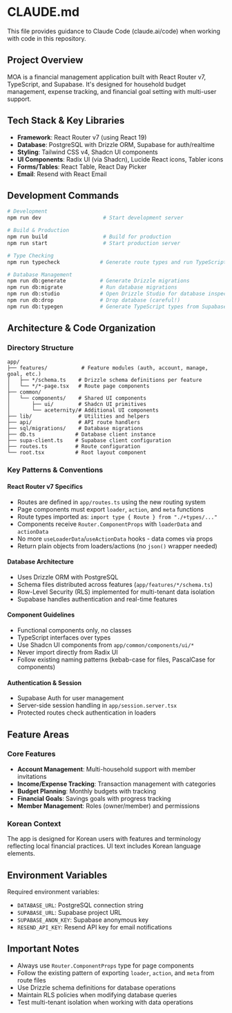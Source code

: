 # CLAUDE.md

This file provides guidance to Claude Code (claude.ai/code) when working with code in this repository.

## Project Overview

MOA is a financial management application built with React Router v7, TypeScript, and Supabase. It's designed for household budget management, expense tracking, and financial goal setting with multi-user support.

## Tech Stack & Key Libraries

- **Framework**: React Router v7 (using React 19)
- **Database**: PostgreSQL with Drizzle ORM, Supabase for auth/realtime
- **Styling**: Tailwind CSS v4, Shadcn UI components
- **UI Components**: Radix UI (via Shadcn), Lucide React icons, Tabler icons
- **Forms/Tables**: React Table, React Day Picker
- **Email**: Resend with React Email

## Development Commands

```bash
# Development
npm run dev                    # Start development server

# Build & Production
npm run build                  # Build for production
npm run start                  # Start production server

# Type Checking
npm run typecheck             # Generate route types and run TypeScript checks

# Database Management
npm run db:generate           # Generate Drizzle migrations
npm run db:migrate            # Run database migrations
npm run db:studio             # Open Drizzle Studio for database inspection
npm run db:drop               # Drop database (careful!)
npm run db:typegen            # Generate TypeScript types from Supabase schema
```

## Architecture & Code Organization

### Directory Structure
```
app/
├── features/           # Feature modules (auth, account, manage, goal, etc.)
│   ├── */schema.ts    # Drizzle schema definitions per feature
│   └── */*-page.tsx   # Route page components
├── common/
│   └── components/    # Shared UI components
│       ├── ui/        # Shadcn UI primitives
│       └── aceternity/# Additional UI components
├── lib/               # Utilities and helpers
├── api/               # API route handlers
├── sql/migrations/    # Database migrations
├── db.ts             # Database client instance
├── supa-client.ts    # Supabase client configuration
├── routes.ts         # Route configuration
└── root.tsx          # Root layout component
```

### Key Patterns & Conventions

#### React Router v7 Specifics
- Routes are defined in `app/routes.ts` using the new routing system
- Page components must export `loader`, `action`, and `meta` functions
- Route types imported as: `import type { Route } from "./+types/..."`
- Components receive `Router.ComponentProps` with `loaderData` and `actionData`
- No more `useLoaderData`/`useActionData` hooks - data comes via props
- Return plain objects from loaders/actions (no `json()` wrapper needed)

#### Database Architecture
- Uses Drizzle ORM with PostgreSQL
- Schema files distributed across features (`app/features/*/schema.ts`)
- Row-Level Security (RLS) implemented for multi-tenant data isolation
- Supabase handles authentication and real-time features

#### Component Guidelines
- Functional components only, no classes
- TypeScript interfaces over types
- Use Shadcn UI components from `app/common/components/ui/*`
- Never import directly from Radix UI
- Follow existing naming patterns (kebab-case for files, PascalCase for components)

#### Authentication & Session
- Supabase Auth for user management
- Server-side session handling in `app/session.server.tsx`
- Protected routes check authentication in loaders

## Feature Areas

### Core Features
- **Account Management**: Multi-household support with member invitations
- **Income/Expense Tracking**: Transaction management with categories
- **Budget Planning**: Monthly budgets with tracking
- **Financial Goals**: Savings goals with progress tracking
- **Member Management**: Roles (owner/member) and permissions

### Korean Context
The app is designed for Korean users with features and terminology reflecting local financial practices. UI text includes Korean language elements.

## Environment Variables

Required environment variables:
- `DATABASE_URL`: PostgreSQL connection string
- `SUPABASE_URL`: Supabase project URL
- `SUPABASE_ANON_KEY`: Supabase anonymous key
- `RESEND_API_KEY`: Resend API key for email notifications

## Important Notes

- Always use `Router.ComponentProps` type for page components
- Follow the existing pattern of exporting `loader`, `action`, and `meta` from route files
- Use Drizzle schema definitions for database operations
- Maintain RLS policies when modifying database queries
- Test multi-tenant isolation when working with data operations